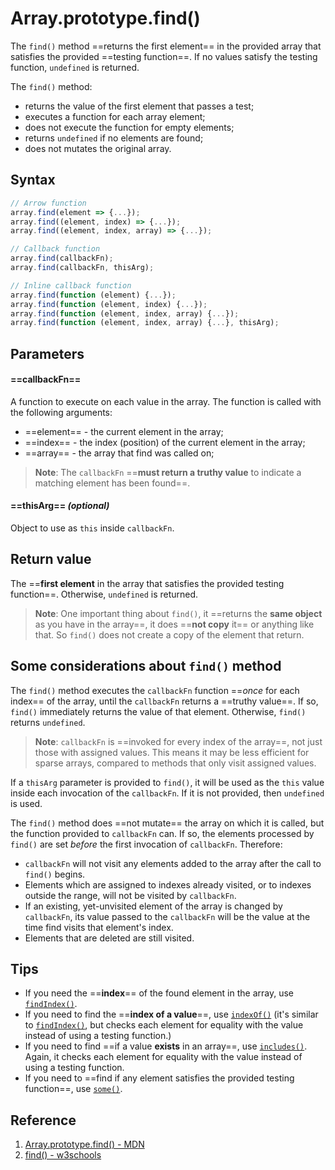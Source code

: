 # Array.prototype.find()

The `find()` method ==returns the first element== in the provided array that satisfies the provided ==testing function==. If no values satisfy the testing function, `undefined` is returned.

The `find()` method:

- returns the value of the first element that passes a test;
- executes a function for each array element;
- does not execute the function for empty elements;
- returns `undefined` if no elements are found;
- does not mutates the original array.

## Syntax

```js
// Arrow function
array.find(element => {...});
array.find((element, index) => {...});
array.find((element, index, array) => {...});

// Callback function
array.find(callbackFn);
array.find(callbackFn, thisArg);

// Inline callback function
array.find(function (element) {...});
array.find(function (element, index) {...});
array.find(function (element, index, array) {...});
array.find(function (element, index, array) {...}, thisArg);
```

## Parameters

#### ==**callbackFn**== 

A function to execute on each value in the array. The function is called with the following arguments:

- ==element== - the current element in the array;
- ==index== - the index (position) of the current element in the array;
- ==array== - the array that find was called on;

> **Note**: The `callbackFn` ==**must return a truthy value** to indicate a matching element has been found==.

#### ==**thisArg**== _(optional)_ 

Object to use as `this` inside `callbackFn`.

## Return value

The ==**first element** in the array that satisfies the provided testing function==. Otherwise, `undefined` is returned.

> **Note**: One important thing about `find()`, it ==returns the **same object** as you have in the array==, it does ==**not copy** it== or anything like that. So `find()` does not create a copy of the element that return.

## Some considerations about `find()` method

The `find()` method executes the `callbackFn` function ==_once_ for each index== of the array, until the `callbackFn` returns a ==truthy value==. If so, `find()` immediately returns the value of that element. Otherwise, `find()` returns `undefined`.

> **Note**: `callbackFn` is ==invoked for every index of the array==, not just those with assigned values. This means it may be less efficient for sparse arrays, compared to methods that only visit assigned values.

If a `thisArg` parameter is provided to `find()`, it will be used as the `this` value inside each invocation of the `callbackFn`. If it is not provided, then `undefined` is used.

The `find()` method does ==not mutate== the array on which it is called, but the function provided to `callbackFn` can. If so, the elements processed by `find()` are set _before_ the first invocation of `callbackFn`. Therefore:

- `callbackFn` will not visit any elements added to the array after the call to `find()` begins.
- Elements which are assigned to indexes already visited, or to indexes outside the range, will not be visited by `callbackFn`.
- If an existing, yet-unvisited element of the array is changed by `callbackFn`, its value passed to the `callbackFn` will be the value at the time find visits that element's index.
- Elements that are deleted are still visited.

## Tips

- If you need the ==**index**== of the found element in the array, use [`findIndex()`](https://developer.mozilla.org/en-US/docs/Web/JavaScript/Reference/Global_Objects/Array/findIndex).
- If you need to find the ==**index of a value**==, use [`indexOf()`](https://developer.mozilla.org/en-US/docs/Web/JavaScript/Reference/Global_Objects/Array/indexOf) (it's similar to [`findIndex()`](https://developer.mozilla.org/en-US/docs/Web/JavaScript/Reference/Global_Objects/Array/findIndex), but checks each element for equality with the value instead of using a testing function.)
- If you need to find ==if a value **exists** in an array==, use [`includes()`](https://developer.mozilla.org/en-US/docs/Web/JavaScript/Reference/Global_Objects/Array/includes). Again, it checks each element for equality with the value instead of using a testing function.
- If you need to ==find if any element satisfies the provided testing function==, use [`some()`](https://developer.mozilla.org/en-US/docs/Web/JavaScript/Reference/Global_Objects/Array/some).

## Reference

1. [Array.prototype.find() - MDN](https://developer.mozilla.org/en-US/docs/Web/JavaScript/Reference/Global_Objects/Array/find)
2. [find() - w3schools](https://www.w3schools.com/jsref/jsref_find.asp)
